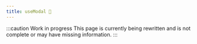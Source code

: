 ```yaml
---
title: useModal 🚧
---
```


:::caution Work in progress
This page is currently being rewritten and is not complete or may have missing information.
:::
